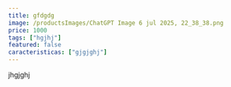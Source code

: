 ```yaml
---
title: gfdgdg
image: /productsImages/ChatGPT Image 6 jul 2025, 22_38_38.png
price: 1000
tags: ["hgjhj"]
featured: false
caracteristicas: ["gjgjghj"]
---
```


jhgjghj